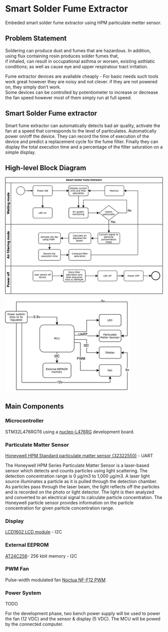 # Smart Solder Fume Extractor

Embeded smart solder fume extractor using HPM particulate metter sensor.

## Problem Statement

Soldering can produce dust and fumes that are hazardous. In addition, using flux containing rosin produces solder fumes that,  
if inhaled, can result in occupational asthma or worsen, existing asthlatic conditions; as well as cause eye and upper respiratour tract irritation.

Fume extractor devices are available cheaply - For basic needs such tools work great however they are noisy and not clever.
if they are not powered on, they simply don’t work.  
Some devices can be controlled by potentiometer to increase or decrease the fan speed however most of them simply run at full speed.

## Smart Solder Fume extractor

Smart fume extractor can automatically detects bad air quality, activate the fan at a speed that corresponds to the level of particulates. Automatically power on/off the device.
They can record the time of execution of the device and predict a replacement cycle for the fume filter.
Finally they can display the total execution time and a percentage of the filter saturation on a simple display.

## High-level Block Diagram

![Flow Diagram](https://github.com/mic0331/smart_solder_fume_extractor/blob/main/doc/flow.png)

![Bloc Diagram](https://github.com/mic0331/smart_solder_fume_extractor/blob/main/doc/bloc.png)

## Main Components

### Microcontroller

STM32L476RGT6 using a [nucleo-L476RG](https://os.mbed.com/platforms/ST-Nucleo-L476RG/) development board.

### Particulate Matter Sensor

[Honeywell HPM Standard particulate matter sensor (32322550)](https://prod-edam.honeywell.com/content/dam/honeywell-edam/sps/siot/en-us/products/sensors/particulate-matter-sensors-hpm-series/documents/sps-siot-particulate-hpm-series-datasheet-32322550-ciid-165855.pdf) - UART

The Honeywell HPM Series Particulate Matter Sensor is a laser-based sensor which detects and counts particles using light scattering. The detection concentration range is
0 μg/m3 to 1,000 μg/m3. A laser light source illuminates a particle as it is pulled through the detection chamber. As particles pass through the laser beam, the light reflects 
off the particles and is recorded on the photo or light detector. The light is then analyzed and converted to an electrical signal to calculate particle concentration. The Honeywell 
particle sensor provides information on the particle concentration for given particle concentration range.

### Display

[LCD1602 LCD module](http://wiki.sunfounder.cc/index.php?title=LCD1602_Module) - I2C

### External EEPROM

[AT24C256](http://ww1.microchip.com/downloads/en/devicedoc/doc0670.pdf)- 256 kbit memory - I2C

### PWM Fan

Pulse-width modulated fan [Noctua NF-F12 PWM](https://www.amazon.fr/gp/product/B00650P2ZC/ref=ppx_yo_dt_b_asin_title_o07_s00?ie=UTF8&psc=1)

### Power System

TODO

For the development phase, two bench power supply will be used to power
the fan (12 VDC) and the sensor & display (5 VDC).
The MCU will be powed by the connected computer.